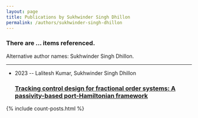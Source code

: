 ```yaml
---
layout: page
title: Publications by Sukhwinder Singh Dhillon
permalink: /authors/sukhwinder-singh-dhillon
---
```


<h3 id="number-posts">There are ... items referenced.</h3>
<p id='info-authors'>Alternative author names: Sukhwinder Singh Dhillon.</p>
<hr />
<ul class="post-list">
<li><span class='post-meta'>2023 -- Lalitesh Kumar, Sukhwinder Singh Dhillon</span><h3><a class='post-link' href="{{ site.baseurl }}/tracking-control-design-for-fractional-order-systems-a-passivity-based-port-hamiltonian-framework">Tracking control design for fractional order systems: A passivity-based port-Hamiltonian framework</a></h3></li>

</ul>
{% include count-posts.html %}
